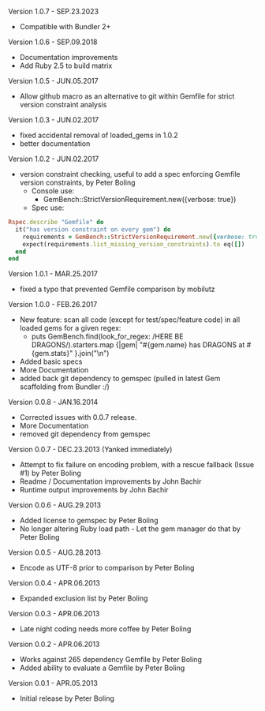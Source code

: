 Version 1.0.7 - SEP.23.2023
* Compatible with Bundler 2+

Version 1.0.6 - SEP.09.2018
* Documentation improvements
* Add Ruby 2.5 to build matrix

Version 1.0.5 - JUN.05.2017
* Allow github macro as an alternative to git within Gemfile for strict version constraint analysis

Version 1.0.3 - JUN.02.2017
* fixed accidental removal of loaded_gems in 1.0.2
* better documentation

Version 1.0.2 - JUN.02.2017
* version constraint checking, useful to add a spec enforcing Gemfile version constraints, by Peter Boling
  - Console use:
    - GemBench::StrictVersionRequirement.new({verbose: true})
  - Spec use:
```ruby
Rspec.describe "Gemfile" do
  it("has version constraint on every gem") do
    requirements = GemBench::StrictVersionRequirement.new({verbose: true})
    expect(requirements.list_missing_version_constraints).to eq([])
  end
end
```

Version 1.0.1 - MAR.25.2017
* fixed a typo that prevented Gemfile comparison by mobilutz

Version 1.0.0 - FEB.26.2017
* New feature: scan all code (except for test/spec/feature code) in all loaded gems for a given regex:
  - puts GemBench.find(look_for_regex: /HERE BE DRAGONS/).starters.map {|gem| "#{gem.name} has DRAGONS at #{gem.stats}" }.join("\n")
* Added basic specs
* More Documentation
* added back git dependency to gemspec (pulled in latest Gem scaffolding from Bundler :/)

Version 0.0.8 - JAN.16.2014
* Corrected issues with 0.0.7 release.
* More Documentation
* removed git dependency from gemspec

Version 0.0.7 - DEC.23.2013 (Yanked immediately)
* Attempt to fix failure on encoding problem, with a rescue fallback (Issue #1) by Peter Boling
* Readme / Documentation improvements by John Bachir
* Runtime output improvements by John Bachir

Version 0.0.6 - AUG.29.2013
* Added license to gemspec by Peter Boling
* No longer altering Ruby load path - Let the gem manager do that by Peter Boling

Version 0.0.5 - AUG.28.2013
* Encode as UTF-8 prior to comparison by Peter Boling

Version 0.0.4 - APR.06.2013
* Expanded exclusion list by Peter Boling

Version 0.0.3 - APR.06.2013
* Late night coding needs more coffee by Peter Boling

Version 0.0.2 - APR.06.2013
* Works against 265 dependency Gemfile by Peter Boling
* Added ability to evaluate a Gemfile by Peter Boling

Version 0.0.1 - APR.05.2013
* Initial release by Peter Boling
